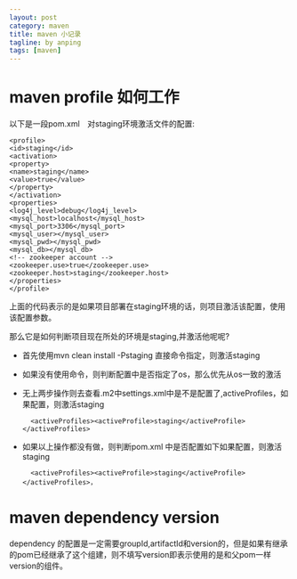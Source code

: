 ```yaml
---
layout: post
category: maven
title: maven 小记录
tagline: by anping
tags: [maven]
---
```



maven profile 如何工作
====================

以下是一段pom.xml　对staging环境激活文件的配置:

    <profile>
    <id>staging</id>
    <activation>
    <property>
    <name>staging</name>
    <value>true</value>
    </property>
    </activation>
    <properties>
    <log4j_level>debug</log4j_level>
    <mysql_host>localhost</mysql_host>
    <mysql_port>3306</mysql_port>
    <mysql_user></mysql_user>
    <mysql_pwd></mysql_pwd>
    <mysql_db></mysql_db>
    <!-- zookeeper account -->
    <zookeeper.use>true</zookeeper.use>
    <zookeeper.host>staging</zookeeper.host>
    </properties>
    </profile>

上面的代码表示的是如果项目部署在staging环境的话，则项目激活该配置，使用该配置参数。

那么它是如何判断项目现在所处的环境是staging,并激活他呢呢?

* 首先使用mvn clean install -Pstaging  直接命令指定，则激活staging
* 如果没有使用命令，则判断配置中是否指定了os，那么优先从os一致的激活
* 无上两步操作则去查看.m2中settings.xml中是不是配置了,activeProfiles，如果配置，则激活staging


        <activeProfiles><activeProfile>staging</activeProfile></activeProfiles>

* 如果以上操作都没有做，则判断pom.xml  <prfile>中是否配置如下如果配置，则激活staging

        <activeProfiles><activeProfile>staging</activeProfile></activeProfiles>，



maven  dependency version
=========================

dependency 的配置是一定需要groupId,artifactId和version的，但是如果有继承的pom已经继承了这个组建，则不填写version即表示使用的是和父pom一样version的组件。
